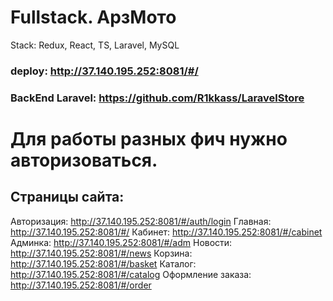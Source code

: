 # Fullstack. АрзМото

Stack: Redux, React, TS, Laravel, MySQL

### deploy: http://37.140.195.252:8081/#/
### BackEnd Laravel: https://github.com/R1kkass/LaravelStore

# Для работы разных фич нужно авторизоваться.

## Страницы сайта:
Авторизация: http://37.140.195.252:8081/#/auth/login
Главная: http://37.140.195.252:8081/#/
Кабинет: http://37.140.195.252:8081/#/cabinet
Админка: http://37.140.195.252:8081/#/adm
Новости: http://37.140.195.252:8081/#/news
Корзина: http://37.140.195.252:8081/#/basket
Каталог: http://37.140.195.252:8081/#/catalog
Оформление заказа: http://37.140.195.252:8081/#/order

